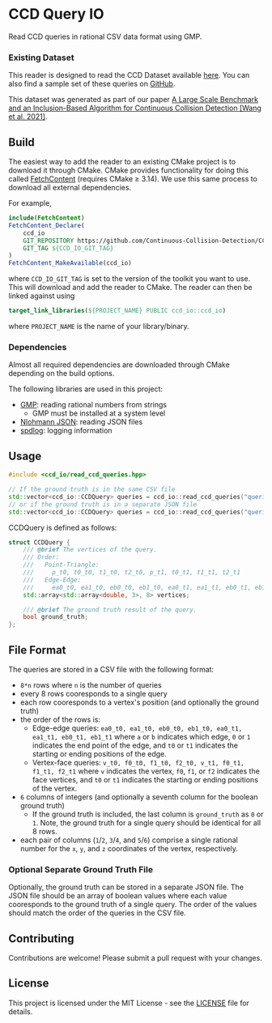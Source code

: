 # CCD Query IO

Read CCD queries in rational CSV data format using GMP.

### Existing Dataset

This reader is designed to read the CCD Dataset available [here](https://archive.nyu.edu/handle/2451/61518). You can also find a sample set of these queries on [GitHub](https://github.com/Continuous-Collision-Detection/Sample-Queries).

This dataset was generated as part of our paper [A Large Scale Benchmark and an Inclusion-Based Algorithm for Continuous Collision Detection [Wang et al. 2021]](https://continuous-collision-detection.github.io/tight_inclusion/).

## Build

The easiest way to add the reader to an existing CMake project is to download it through CMake.
CMake provides functionality for doing this called [FetchContent](https://cmake.org/cmake/help/latest/module/FetchContent.html) (requires CMake ≥ 3.14).
We use this same process to download all external dependencies.

For example,

```cmake
include(FetchContent)
FetchContent_Declare(
    ccd_io
    GIT_REPOSITORY https://github.com/Continuous-Collision-Detection/CCD-Query-IO.git
    GIT_TAG ${CCD_IO_GIT_TAG}
)
FetchContent_MakeAvailable(ccd_io)
```

where `CCD_IO_GIT_TAG` is set to the version of the toolkit you want to use. This will download and add the reader to CMake. The reader can then be linked against using

```cmake
target_link_libraries(${PROJECT_NAME} PUBLIC ccd_io::ccd_io)
```

where `PROJECT_NAME` is the name of your library/binary.

### Dependencies

Almost all required dependencies are downloaded through CMake depending on the build options.

The following libraries are used in this project:

* [GMP](https://gmplib.org/): reading rational numbers from strings
    * GMP must be installed at a system level
* [Nlohmann JSON](https://github.com/nlohmann/json): reading JSON files
* [spdlog](https://github.com/gabime/spdlog): logging information

## Usage

```c++
#include <ccd_io/read_ccd_queries.hpp>

// If the ground truth is in the same CSV file
std::vector<ccd_io::CCDQuery> queries = ccd_io::read_ccd_queries("queries.csv");
// or if the ground truth is in a separate JSON file
std::vector<ccd_io::CCDQuery> queries = ccd_io::read_ccd_queries("queries.csv", "ground_truth.json");
```

CCDQuery is defined as follows:

```c++
struct CCDQuery {
    /// @brief The vertices of the query.
    /// Order:
    ///   Point-Triangle:
    ///     p_t0, t0_t0, t1_t0, t2_t0, p_t1, t0_t1, t1_t1, t2_t1
    ///   Edge-Edge:
    ///     ea0_t0, ea1_t0, eb0_t0, eb1_t0, ea0_t1, ea1_t1, eb0_t1, eb1_t1
    std::array<std::array<double, 3>, 8> vertices;

    /// @brief The ground truth result of the query.
    bool ground_truth;
};
```

## File Format

The queries are stored in a CSV file with the following format:
* `8*n` rows where `n` is the number of queries
* every 8 rows cooresponds to a single query
* each row cooresponds to a vertex's position (and optionally the ground truth)
* the order of the rows is:
    * Edge-edge queries: `ea0_t0, ea1_t0, eb0_t0, eb1_t0, ea0_t1, ea1_t1, eb0_t1, eb1_t1` where `a` or `b` indicates which edge, `0` or `1` indicates the end point of the edge, and `t0` or `t1` indicates the starting or ending positions of the edge.
    * Vertex-face queries: `v_t0, f0_t0, f1_t0, f2_t0, v_t1, f0_t1, f1_t1, f2_t1` where `v` indicates the vertex, `f0`, `f1`, or `f2` indicates the face vertices, and `t0` or `t1` indicates the starting or ending positions of the vertex.
* `6` columns of integers (and optionally a seventh column for the boolean ground truth)
    * If the ground truth is included, the last column is `ground_truth` as `0` or `1`. Note, the ground truth for a single query should be identical for all 8 rows.
* each pair of columns (`1`/`2`, `3`/`4`, and `5`/`6`) comprise a single rational number for the `x`, `y`, and `z` coordinates of the vertex, respectively.

### Optional Separate Ground Truth File

Optionally, the ground truth can be stored in a separate JSON file. The JSON file should be an array of boolean values where each value cooresponds to the ground truth of a single query. The order of the values should match the order of the queries in the CSV file.

## Contributing

Contributions are welcome! Please submit a pull request with your changes.

## License

This project is licensed under the MIT License - see the [LICENSE](https://github.com/Continuous-Collision-Detection/CCD-Query-IO/blob/main/LICENSE) file for details.

